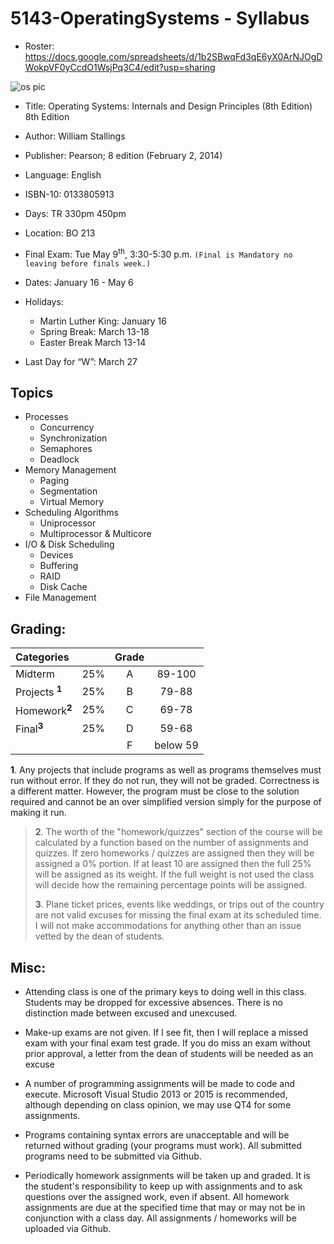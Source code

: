 # 5143-OperatingSystems - Syllabus

- Roster: https://docs.google.com/spreadsheets/d/1b2SBwqFd3qE6yX0ArNJOgDWokpVF0yCcdO1WsjPq3C4/edit?usp=sharing

![os pic](http://ecx.images-amazon.com/images/I/51xilf5QJqL._AC_UL160_SR117,160_.jpg)
- Title: Operating Systems: Internals and Design Principles (8th Edition) 8th Edition
- Author: William Stallings 
- Publisher: Pearson; 8 edition (February 2, 2014)
- Language: English
- ISBN-10: 0133805913


- Days: TR 330pm 450pm 
- Location: BO 213
- Final Exam: Tue May 9<sup>th</sup>, 3:30-5:30 p.m. `(Final is Mandatory no leaving before finals week.)`
- Dates: January 16 - May 6
- Holidays: 
    - Martin Luther King: January 16 
    - Spring Break: March 13-18
    - Easter Break March 13-14
- Last Day for “W”: March 27

## Topics

- Processes
    - Concurrency
    - Synchronization
    - Semaphores
    - Deadlock
- Memory Management
    - Paging
    - Segmentation
    - Virtual Memory
- Scheduling Algorithms
    - Uniprocessor
    - Multiprocessor & Multicore
- I/O & Disk Scheduling
    - Devices
    - Buffering
    - RAID
    - Disk Cache
- File Management
   


## Grading:	

| Categories                     |     |  Grade   |          | 
|:------------------------------ |:---:|:--------:|:--------:|
| Midterm               	     | 25% |  A       | 89-100   |
| Projects <sup>**1**</sup>      | 25% |  B       |  79-88   |
| Homework<sup>**2**</sup>       | 25% |  C       | 69-78    |
| Final<sup>**3**</sup>	         | 25% |  D       | 59-68    |
|                                |     |  F       | below 59 |


**1**. Any projects that include programs as well as programs themselves must run without error. If they do not run, they will not be graded. Correctness is a different matter. However, the program must be close to the solution required and cannot be an over simplified version simply for the purpose of making it run. 
>
>**2**. The worth of the "homework/quizzes" section of the course will be calculated by a function based on the number of assignments and quizzes. If zero homeworks / quizzes are assigned then they will be assigned a 0% portion. If at least 10 are assigned then the full 25% will be assigned as its weight. If the full weight is not used the class will decide how the remaining percentage points will be assigned. 
>
>**3**. Plane ticket prices, events like weddings, or trips out of the country are not valid excuses for missing the final exam at its scheduled time. I will not make accommodations for anything other than an issue vetted by the dean of students. 

## Misc:

- Attending class is one of the primary keys to doing well in this class. Students may be dropped for excessive absences. There is no distinction made between excused and unexcused. 

- Make-up exams are not given. If I see fit, then I will replace a missed exam with your final exam test grade.  If you do miss an exam without prior approval, a letter from the dean of students will be needed as an excuse

- A number of programming assignments will be made to code and execute. Microsoft Visual Studio 2013 or 2015 is recommended, although depending on class opinion, we may use QT4 for some assignments. 

- Programs containing syntax errors are unacceptable and will be returned without grading (your programs must work). All submitted programs need to be submitted via Github. 

- Periodically homework assignments will be taken up and graded. It is the student's responsibility to keep up with assignments and to ask questions over the assigned work, even if absent. All homework assignments are due at the specified time that may or may not be in conjunction with a class day. All assignments / homeworks will be uploaded via Github.
